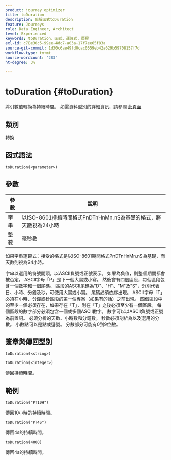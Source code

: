 ```yaml
---
product: journey optimizer
title: toDuration
description: 瞭解函式toDuration
feature: Journeys
role: Data Engineer, Architect
level: Experienced
keywords: toDuration，函式，運算式，歷程
exl-id: c78e30c5-99ee-4dc7-a03a-17f7ee65f83a
source-git-commit: 1d30c6ae49fd0cac0559eb42a629b59708157f7d
workflow-type: tm+mt
source-wordcount: '283'
ht-degree: 3%

---
```


# toDuration {#toDuration}

將引數值轉換為持續時間。 如需資料型別的詳細資訊，請參閱 [此頁面](../expression/data-types.md).

## 類別

轉換

## 函式語法

`toDuration(<parameter>)`

## 參數

| 參數 | 說明 |
|--- |--- |
| 字串 | 以ISO-8601持續時間格式PnDTnHnMn.nS為基礎的格式，將天數視為24小時 |
| 整數 | 毫秒數 |

如果字串運算式：接受的格式是以ISO-8601期間格式PnDTnHnMn.nS為基礎，而天數則視為24小時。

字串以選用的符號開頭，以ASCII負號或正號表示。 如果為負值，則整個期間都會被否定。 ASCII字母「P」是下一個大寫或小寫。 然後會有四個區段，每個區段包含一個數字和一個尾碼。 區段的ASCII尾碼為&quot;D&quot;、&quot;H&quot;、&quot;M&quot;及&quot;S&quot;，分別代表日、小時、分鐘及秒，可使用大寫或小寫。 尾碼必須依序出現。 ASCII字母「T」必須在小時、分鐘或秒區段的第一個專案（如果有的話）之前出現。 四個區段中的至少一個必須存在，如果存在「T」，則在「T」之後必須至少有一個區段。 每個區段的數字部分必須包含一個或多個ASCII數字。 數字可以以ASCII負號或正號為前置詞。 必須分析的天數、小時數和分鐘數。 秒數必須剖析為以及選用的分數。 小數點可以是點或逗號。 分數部分可能有0到9位數。

## 簽章與傳回型別

`toDuration(<string>)`

`toDuration(<integer>)`

傳回持續時間。

## 範例

`toDuration("PT10H")`

傳回10小時的持續時間。

`toDuration("PT4S")`

傳回4s的持續時間。

`toDuration(4000)`

傳回4s的持續時間。
